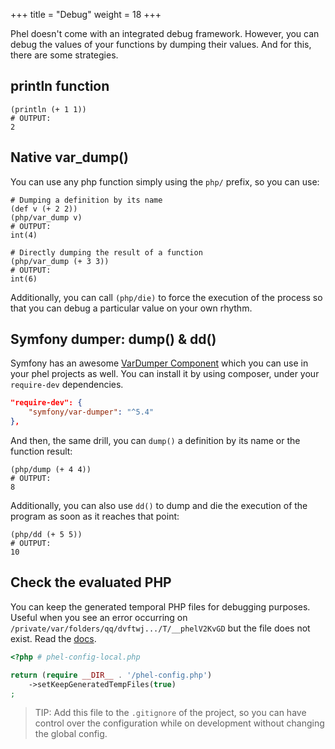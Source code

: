 +++
title = "Debug"
weight = 18
+++

Phel doesn't come with an integrated debug framework. However, you can debug the values of your functions by dumping their values. And for this, there are some strategies.

## println function

```phel
(println (+ 1 1))
# OUTPUT:
2
```

## Native var_dump()

You can use any php function simply using the `php/` prefix, so you can use:

```phel
# Dumping a definition by its name
(def v (+ 2 2))
(php/var_dump v)
# OUTPUT:
int(4)
```

```phel 
# Directly dumping the result of a function
(php/var_dump (+ 3 3))
# OUTPUT:
int(6)
```

Additionally, you can call `(php/die)` to force the execution of the process so that you can debug a particular value on your own rhythm.

## Symfony dumper: dump() & dd()

Symfony has an awesome [VarDumper Component](https://symfony.com/doc/current/components/var_dumper.html) which you can use in your phel projects as well. You can install it by using composer, under your `require-dev` dependencies.

```json
"require-dev": {
    "symfony/var-dumper": "^5.4"
},
```

And then, the same drill, you can `dump()` a definition by its name or the function result:

```phel
(php/dump (+ 4 4))
# OUTPUT:
8
```

Additionally, you can also use `dd()` to dump and die the execution of the program as soon as it reaches that point:

```phel 
(php/dd (+ 5 5))
# OUTPUT:
10
```

## Check the evaluated PHP

You can keep the generated temporal PHP files for debugging purposes. Useful when you see an error occurring on `/private/var/folders/qq/dvftwj.../T/__phelV2KvGD` but the file does not exist. Read the [docs](/documentation/configuration/#keepgeneratedtempfiles).

```php
<?php # phel-config-local.php

return (require __DIR__ . '/phel-config.php')
    ->setKeepGeneratedTempFiles(true)
;
```

> TIP: Add this file to the `.gitignore` of the project, so you can have control over the configuration while on development without changing the global config.